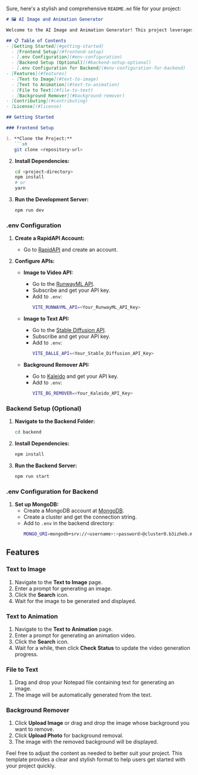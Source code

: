 Sure, here's a stylish and comprehensive `README.md` file for your project:

```markdown
# 🖼️ AI Image and Animation Generator

Welcome to the AI Image and Animation Generator! This project leverages powerful APIs to generate images, animations, and remove backgrounds from images based on text prompts or file inputs.

## 📋 Table of Contents
- [Getting Started](#getting-started)
  - [Frontend Setup](#frontend-setup)
  - [.env Configuration](#env-configuration)
  - [Backend Setup (Optional)](#backend-setup-optional)
  - [.env Configuration for Backend](#env-configuration-for-backend)
- [Features](#features)
  - [Text to Image](#text-to-image)
  - [Text to Animation](#text-to-animation)
  - [File to Text](#file-to-text)
  - [Background Remover](#background-remover)
- [Contributing](#contributing)
- [License](#license)

## Getting Started

### Frontend Setup

1. **Clone the Project:**
   ```sh
   git clone <repository-url>
   ```

2. **Install Dependencies:**
   ```sh
   cd <project-directory>
   npm install
   # or
   yarn
   ```

3. **Run the Development Server:**
   ```sh
   npm run dev
   ```

### .env Configuration

1. **Create a RapidAPI Account:**
   - Go to [RapidAPI](https://rapidapi.com/) and create an account.

2. **Configure APIs:**

   - **Image to Video API:**
     - Go to the [RunwayML API](https://rapidapi.com/vemocc/api/runwayml).
     - Subscribe and get your API key.
     - Add to `.env`:
       ```sh
       VITE_RUNWAYML_API=<Your_RunwayML_API_Key>
       ```

   - **Image to Text API:**
     - Go to the [Stable Diffusion API](https://rapidapi.com/freeaiapi/api/stable-diffusion9/).
     - Subscribe and get your API key.
     - Add to `.env`:
       ```sh
       VITE_DALLE_API=<Your_Stable_Diffusion_API_Key>
       ```

   - **Background Remover API:**
     - Go to [Kaleido](https://accounts.kaleido.ai/users/sign_in#api-key) and get your API key.
     - Add to `.env`:
       ```sh
       VITE_BG_REMOVER=<Your_Kaleido_API_Key>
       ```

### Backend Setup (Optional)

1. **Navigate to the Backend Folder:**
   ```sh
   cd backend
   ```

2. **Install Dependencies:**
   ```sh
   npm install
   ```

3. **Run the Backend Server:**
   ```sh
   npm run start
   ```

### .env Configuration for Backend

1. **Set up MongoDB:**
   - Create a MongoDB account at [MongoDB](https://www.mongodb.com/).
   - Create a cluster and get the connection string.
   - Add to `.env` in the backend directory:
     ```sh
     MONGO_URI=mongodb+srv://<username>:<password>@cluster0.b3izheb.mongodb.net/?retryWrites=true&w=majority
     ```

## Features

### Text to Image

1. Navigate to the **Text to Image** page.
2. Enter a prompt for generating an image.
3. Click the **Search** icon.
4. Wait for the image to be generated and displayed.

### Text to Animation

1. Navigate to the **Text to Animation** page.
2. Enter a prompt for generating an animation video.
3. Click the **Search** icon.
4. Wait for a while, then click **Check Status** to update the video generation progress.

### File to Text

1. Drag and drop your Notepad file containing text for generating an image.
2. The image will be automatically generated from the text.

### Background Remover

1. Click **Upload Image** or drag and drop the image whose background you want to remove.
2. Click **Upload Photo** for background removal.
3. The image with the removed background will be displayed.

Feel free to adjust the content as needed to better suit your project. This template provides a clear and stylish format to help users get started with your project quickly.
